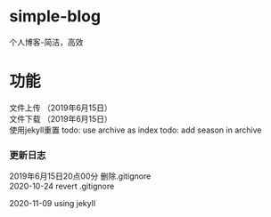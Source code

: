# simple-blog
个人博客-简洁，高效

# 功能   
文件上传 （2019年6月15日）  
文件下载 （2019年6月15日）  
使用jekyll重置 
todo: use archive as index
todo: add season in archive

### 更新日志  
2019年6月15日20点00分 删除.gitignore  
2020-10-24 revert .gitignore

2020-11-09 using jekyll